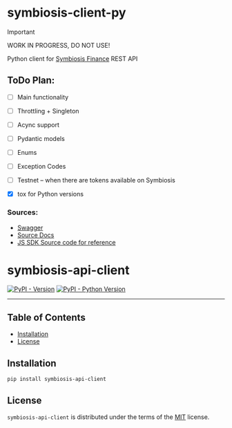 # symbiosis-client-py

> [!IMPORTANT]
> WORK IN PROGRESS, DO NOT USE!

Python client for [Symbiosis Finance](https://symbiosis.finance/) REST API

## ToDo Plan:

- [ ] Main functionality
- [ ] Throttling + Singleton
- [ ] Acync support
- [ ] Pydantic models
- [ ] Enums
- [ ] Exception Codes
- [ ] Testnet – when there are tokens available on Symbiosis
- [X] tox for Python versions



### Sources:

- [Swagger](https://api.symbiosis.finance/crosschain/docs/)
- [Source Docs](https://docs.symbiosis.finance/developer-tools/symbiosis-api)
- [JS SDK Source code for reference](https://github.com/symbiosis-finance/js-sdk)



# symbiosis-api-client

[![PyPI - Version](https://img.shields.io/pypi/v/symbiosis-api-client.svg)](https://pypi.org/project/symbiosis-api-client)
[![PyPI - Python Version](https://img.shields.io/pypi/pyversions/symbiosis-api-client.svg)](https://pypi.org/project/symbiosis-api-client)

-----

## Table of Contents

- [Installation](#installation)
- [License](#license)

## Installation

```console
pip install symbiosis-api-client
```

## License

`symbiosis-api-client` is distributed under the terms of the [MIT](https://spdx.org/licenses/MIT.html) license.
